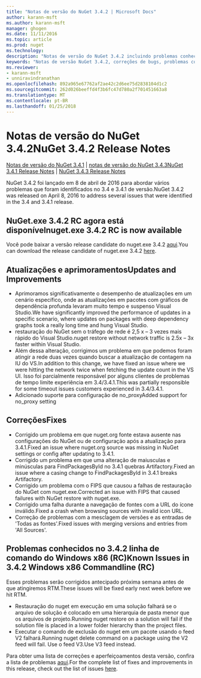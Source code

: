```yaml
---
title: "Notas de versão do NuGet 3.4.2 | Microsoft Docs"
author: karann-msft
ms.author: karann-msft
manager: ghogen
ms.date: 11/11/2016
ms.topic: article
ms.prod: nuget
ms.technology: 
description: "Notas de versão do NuGet 3.4.2 incluindo problemas conhecidos, correções de bug, recursos adicionados e DCRs."
keywords: "Notas de versão NuGet 3.4.2, correções de bugs, problemas conhecidos, adicionaram recursos, DCRs"
ms.reviewer:
- karann-msft
- unniravindranathan
ms.openlocfilehash: 892a965e67762af2ae42c2d6ee75d2838104d1c2
ms.sourcegitcommit: 262d026beeffd4f3b6fc47d780a2f701451663a8
ms.translationtype: MT
ms.contentlocale: pt-BR
ms.lasthandoff: 01/25/2018
---
```

# <a name="nuget-342-release-notes"></a><span data-ttu-id="49d2b-104">Notas de versão do NuGet 3.4.2</span><span class="sxs-lookup"><span data-stu-id="49d2b-104">NuGet 3.4.2 Release Notes</span></span>

<span data-ttu-id="49d2b-105">[Notas de versão do NuGet 3.4.1](../release-notes/nuget-3.4.1.md) | [notas de versão do NuGet 3.4.3](../release-notes/nuget-3.4.3.md)</span><span class="sxs-lookup"><span data-stu-id="49d2b-105">[NuGet 3.4.1 Release Notes](../release-notes/nuget-3.4.1.md) | [NuGet 3.4.3 Release Notes](../release-notes/nuget-3.4.3.md)</span></span>

<span data-ttu-id="49d2b-106">NuGet 3.4.2 foi lançado em 8 de abril de 2016 para abordar vários problemas que foram identificados no 3.4 e 3.4.1 de versão.</span><span class="sxs-lookup"><span data-stu-id="49d2b-106">NuGet 3.4.2 was released on April 8, 2016 to address several issues that were identified in the 3.4 and 3.4.1 release.</span></span>

## <a name="nugetexe-342-rc-is-now-available"></a><span data-ttu-id="49d2b-107">NuGet.exe 3.4.2 RC agora está disponível</span><span class="sxs-lookup"><span data-stu-id="49d2b-107">nuget.exe 3.4.2 RC is now available</span></span>

<span data-ttu-id="49d2b-108">Você pode baixar a versão release candidate do nuget.exe 3.4.2 [aqui](https://dist.nuget.org/index.html).</span><span class="sxs-lookup"><span data-stu-id="49d2b-108">You can download the release candidate of nuget.exe 3.4.2 [here](https://dist.nuget.org/index.html).</span></span>

## <a name="updates-and-improvements"></a><span data-ttu-id="49d2b-109">Atualizações e aprimoramentos</span><span class="sxs-lookup"><span data-stu-id="49d2b-109">Updates and Improvements</span></span>

* <span data-ttu-id="49d2b-110">Aprimoramos significativamente o desempenho de atualizações em um cenário específico, onde as atualizações em pacotes com gráficos de dependência profunda levaram muito tempo e suspenso Visual Studio.</span><span class="sxs-lookup"><span data-stu-id="49d2b-110">We have significantly improved the performance of updates in a specific scenario, where updates on packages with deep dependency graphs took a really long time and hung Visual Studio.</span></span>
* <span data-ttu-id="49d2b-111">restauração do NuGet sem o tráfego de rede é 2,5 x – 3 vezes mais rápido do Visual Studio.</span><span class="sxs-lookup"><span data-stu-id="49d2b-111">nuget restore without network traffic is 2.5x – 3x faster within Visual Studio.</span></span>
* <span data-ttu-id="49d2b-112">Além dessa alteração, corrigimos um problema em que podemos foram atingir a rede duas vezes quando buscar a atualização de contagem na IU do VS.</span><span class="sxs-lookup"><span data-stu-id="49d2b-112">In addition to this change, we have fixed an issue where we were hitting the network twice when fetching the update count in the VS UI.</span></span> <span data-ttu-id="49d2b-113">Isso foi parcialmente responsável por alguns clientes de problemas de tempo limite experiência em 3.4/3.4.1.</span><span class="sxs-lookup"><span data-stu-id="49d2b-113">This was partially responsible for some timeout issues customers experienced in 3.4/3.4.1.</span></span>
* <span data-ttu-id="49d2b-114">Adicionado suporte para configuração de no_proxy</span><span class="sxs-lookup"><span data-stu-id="49d2b-114">Added support for no_proxy setting</span></span>

## <a name="fixes"></a><span data-ttu-id="49d2b-115">Correções</span><span class="sxs-lookup"><span data-stu-id="49d2b-115">Fixes</span></span>

* <span data-ttu-id="49d2b-116">Corrigido um problema em que nuget.org fonte estava ausente nas configurações do NuGet ou de configuração após a atualização para 3.4.1.</span><span class="sxs-lookup"><span data-stu-id="49d2b-116">Fixed an issue where nuget.org source was missing in NuGet settings or config after updating to 3.4.1.</span></span>
* <span data-ttu-id="49d2b-117">Corrigido um problema em que uma alteração de maiusculas e minúsculas para FindPackagesById no 3.4.1 quebras Artifactory.</span><span class="sxs-lookup"><span data-stu-id="49d2b-117">Fixed an issue where a casing change to FindPackagesById in 3.4.1 breaks Artifactory.</span></span>
* <span data-ttu-id="49d2b-118">Corrigido um problema com o FIPS que causou a falhas de restauração do NuGet com nuget.exe.</span><span class="sxs-lookup"><span data-stu-id="49d2b-118">Corrected an issue with FIPS that caused failures with NuGet restore with nuget.exe.</span></span>
* <span data-ttu-id="49d2b-119">Corrigido uma falha durante a navegação de fontes com a URL do ícone inválido.</span><span class="sxs-lookup"><span data-stu-id="49d2b-119">Fixed a crash when browsing sources with invalid icon URL.</span></span>
* <span data-ttu-id="49d2b-120">Correção de problemas com a mesclagem de versões e as entradas de 'Todas as fontes'.</span><span class="sxs-lookup"><span data-stu-id="49d2b-120">Fixed issues with merging versions and entries from 'All Sources'.</span></span>

## <a name="known-issues-in-342-windows-x86-commandline-rc"></a><span data-ttu-id="49d2b-121">Problemas conhecidos no 3.4.2 linha de comando do Windows x86 (RC)</span><span class="sxs-lookup"><span data-stu-id="49d2b-121">Known Issues in 3.4.2 Windows x86 Commandline (RC)</span></span>

<span data-ttu-id="49d2b-122">Esses problemas serão corrigidos antecipado próxima semana antes de que atingiremos RTM.</span><span class="sxs-lookup"><span data-stu-id="49d2b-122">These issues will be fixed early next week before we hit RTM.</span></span>

*  <span data-ttu-id="49d2b-123">Restauração do nuget em execução em uma solução falhará se o arquivo de solução é colocado em uma hierarquia de pasta menor que os arquivos de projeto.</span><span class="sxs-lookup"><span data-stu-id="49d2b-123">Running nuget restore on a solution will fail if the solution file is placed in a lower folder hierarchy than the project files.</span></span>
*  <span data-ttu-id="49d2b-124">Executar o comando de exclusão do nuget em um pacote usando o feed V2 falhará.</span><span class="sxs-lookup"><span data-stu-id="49d2b-124">Running nuget delete command on a package using the V2 feed will fail.</span></span> <span data-ttu-id="49d2b-125">Use o feed V3.</span><span class="sxs-lookup"><span data-stu-id="49d2b-125">Use V3 feed instead.</span></span>


<span data-ttu-id="49d2b-126">Para obter uma lista de correções e aperfeiçoamentos desta versão, confira a lista de problemas [aqui](https://github.com/NuGet/Home/issues?utf8=%E2%9C%93&q=is%3Aissue+milestone%3A3.4.2++is%3Aclosed+).</span><span class="sxs-lookup"><span data-stu-id="49d2b-126">For the complete list of fixes and improvements in this release, check out the list of issues [here](https://github.com/NuGet/Home/issues?utf8=%E2%9C%93&q=is%3Aissue+milestone%3A3.4.2++is%3Aclosed+).</span></span>